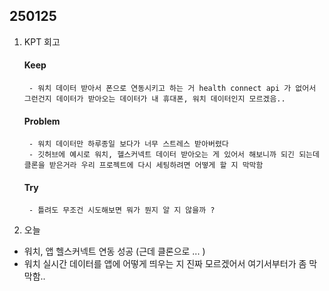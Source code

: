## 250125

1. KPT 회고
    #### Keep
        - 워치 데이터 받아서 폰으로 연동시키고 하는 거 health connect api 가 없어서 그런건지 데이터가 받아오는 데이터가 내 휴대폰, 워치 데이터인지 모르겠음..

    #### Problem
        - 워치 데이터만 하루종일 보다가 너무 스트레스 받아버렸다 
        - 깃허브에 예시로 워치, 헬스커넥트 데이터 받아오는 게 있어서 해보니까 되긴 되는데 클론을 받은거라 우리 프로젝트에 다시 세팅하려면 어떻게 할 지 막막함 

    #### Try
        - 틀려도 무조건 시도해보면 뭐가 뭔지 알 지 않을까 ? 

2. 오늘
- 워치, 앱 헬스커넥트 연동 성공 (근데 클론으로 ... )
- 워치 실시간 데이터를 앱에 어떻게 띄우는 지 진짜 모르겠어서 여기서부터가 좀 막막함.. 
